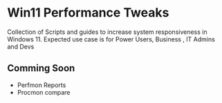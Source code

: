 # Win11 Performance Tweaks
Collection of Scripts and guides to increase system responsiveness in Windows 11. Expected use case is for Power Users, Business , IT Admins and Devs

## Comming Soon
- Perfmon Reports
- Procmon compare

